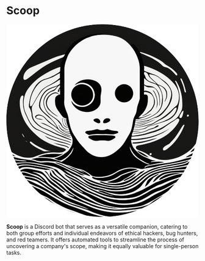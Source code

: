 # Scoop

![Scoop](img/Scoop.png)

**Scoop** is a Discord bot that serves as a versatile companion, catering to both group efforts and individual endeavors of ethical hackers, bug hunters, and red teamers. It offers automated tools to streamline the process of uncovering a company's scope, making it equally valuable for single-person tasks.
